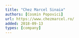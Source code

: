```yaml
---
title: "Chez Marcel Sinaia"
authors: [Cosmin Popovici]
url: https://www.chezmarcel.ro/
added: 2018-09-13
types: [company]
---
```

